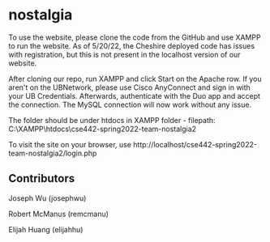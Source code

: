 # nostalgia

To use the website, please clone the code from the GitHub and use XAMPP to run the website. As of 5/20/22, the Cheshire deployed code has issues with registration, but this is not present in the localhost version of our website.

After cloning our repo, run XAMPP and click Start on the Apache row. If you aren't on the UBNetwork, please use Cisco AnyConnect and sign in with your UB Credentials. Afterwards, authenticate with the Duo app and accept the connection. The MySQL connection will now work without any issue.

The folder should be under htdocs in XAMPP folder - filepath: C:\XAMPP\htdocs\cse442-spring2022-team-nostalgia2

To visit the site on your browser, use http://localhost/cse442-spring2022-team-nostalgia2/login.php

## Contributors

Joseph Wu (josephwu)

Robert McManus (remcmanu)

Elijah Huang  (elijahhu)
